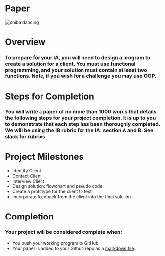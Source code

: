 # Paper

![shiba dancing](https://i.kym-cdn.com/photos/images/original/001/357/827/aae.gif)

# Overview
### To prepare for your IA, you will need to design a program to create a solution for a client. You must use functional programming, and your solution must contain at least two functions. Note, if you wish for a challenge you may use OOP.

# Steps for Completion
### You will write a paper of no more than 1000 words that details the following steps for your project completion. It is up to you to demonstrate that each step has been thoroughly completed. We will be using the IB rubric for the IA: section A and B. See slack for rubrics

# Project Milestones

- Identify Client
- Contact Client
- Interview Client
- Design solution: flowchart and pseudo code
- Create a prototype for the client to test
- Incorporate feedback from the client into the final solution

# Completion
### Your project will be considered complete when:
- You push your working program to GitHub
- Your paper is added to your Github repo as a [markdown file](https://github.com/adam-p/markdown-here/wiki/Markdown-Cheatsheet).
